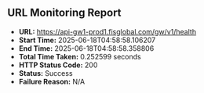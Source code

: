 ## URL Monitoring Report

- **URL:** https://api-gw1-prod1.fisglobal.com/gw/v1/health
- **Start Time:** 2025-06-18T04:58:58.106207
- **End Time:** 2025-06-18T04:58:58.358806
- **Total Time Taken:** 0.252599 seconds
- **HTTP Status Code:** 200
- **Status:** Success
- **Failure Reason:** N/A
